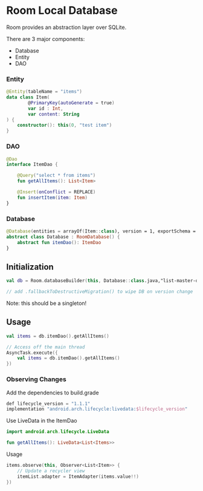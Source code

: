 # Room Local Database

Room provides an abstraction layer over SQLite. 

There are 3 major components:
- Database
- Entity
- DAO

### Entity

```kotlin
@Entity(tableName = "items")
data class Item(
        @PrimaryKey(autoGenerate = true)
        var id : Int,
        var content: String
) {
    constructor(): this(0, "test item")
}
```

### DAO

```kotlin
@Dao
interface ItemDao {

    @Query("select * from items")
    fun getAllItems(): List<Item>

    @Insert(onConflict = REPLACE)
    fun insertItem(item: Item)
}
```

### Database

```kotlin
@Database(entities = arrayOf(Item::class), version = 1, exportSchema = false)
abstract class Database : RoomDatabase() {
    abstract fun itemDao(): ItemDao
}
```

## Initialization

```kotlin
val db = Room.databaseBuilder(this, Database::class.java,"list-master-db").build()

// add .fallbackToDestructiveMigration() to wipe DB on version change
```

Note: this should be a singleton!

## Usage

```kotlin
val items = db.itemDao().getAllItems()

// Access off the main thread
AsyncTask.execute({
    val items = db.itemDao().getAllItems()
})
```

### Observing Changes

Add the dependencies to build.grade
```kotlin
def lifecycle_version = "1.1.1"
implementation "android.arch.lifecycle:livedata:$lifecycle_version"
```

Use LiveData in the ItemDao
```kotlin
import android.arch.lifecycle.LiveData

fun getAllItems(): LiveData<List<Items>>

```

Usage
```kotlin
items.observe(this, Observer<List<Item>> {
    // Update a recycler view
    itemList.adapter = ItemAdapter(items.value!!)
})
```